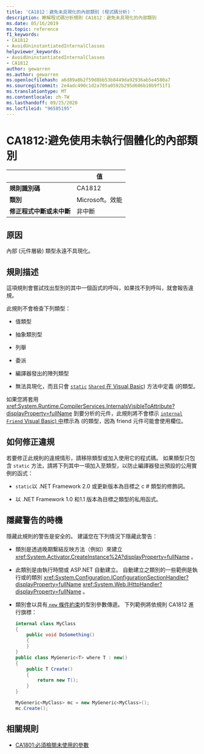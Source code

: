 ```yaml
---
title: 'CA1812：避免未具現化的內部類別 (程式碼分析) '
description: 瞭解程式碼分析規則 CA1812：避免未具現化的內部類別
ms.date: 05/16/2019
ms.topic: reference
f1_keywords:
- CA1812
- AvoidUninstantiatedInternalClasses
helpviewer_keywords:
- AvoidUninstantiatedInternalClasses
- CA1812
author: gewarren
ms.author: gewarren
ms.openlocfilehash: a6d89a0b2f59d8bb53b8449da92936ab5e4580a7
ms.sourcegitcommit: 2e4adc490c1d2a705a0592b295d606b10b9f51f1
ms.translationtype: MT
ms.contentlocale: zh-TW
ms.lasthandoff: 09/25/2020
ms.locfileid: "96585195"
---
```

# <a name="ca1812-avoid-uninstantiated-internal-classes"></a>CA1812:避免使用未執行個體化的內部類別

| | 值 |
|-|-|
| **規則識別碼** |CA1812|
| **類別** |Microsoft。效能|
| **修正程式中斷或未中斷** |非中斷|

## <a name="cause"></a>原因

內部 (元件層級) 類型永遠不具現化。

## <a name="rule-description"></a>規則描述

這項規則會嘗試找出型別的其中一個函式的呼叫，如果找不到呼叫，就會報告違規。

此規則不會檢查下列類型：

- 值類型

- 抽象類別型

- 列舉

- 委派

- 編譯器發出的陣列類型

- 無法具現化，而且只會 [`static`](../../../csharp/language-reference/keywords/static.md) [ `Shared` 在 Visual Basic](../../../visual-basic/language-reference/modifiers/shared.md)) 方法中定義 (的類型。

如果您將套用 <xref:System.Runtime.CompilerServices.InternalsVisibleToAttribute?displayProperty=fullName> 到要分析的元件，此規則將不會標示 [`internal`](../../../csharp/language-reference/keywords/internal.md) [ `Friend` Visual Basic) 中](../../../visual-basic/language-reference/modifiers/friend.md)標示為 (的類型，因為 friend 元件可能會使用欄位。

## <a name="how-to-fix-violations"></a>如何修正違規

若要修正此規則的違規情形，請移除類型或加入使用它的程式碼。 如果類型只包含 `static` 方法，請將下列其中一項加入至類型，以防止編譯器發出預設的公用實例的函式：

- `static`以 .NET Framework 2.0 或更新版本為目標之 c # 類型的修飾詞。

- 以 .NET Framework 1.0 和1.1 版本為目標之類型的私用函式。

## <a name="when-to-suppress-warnings"></a>隱藏警告的時機

隱藏此規則的警告是安全的。 建議您在下列情況下隱藏此警告：

- 類別是透過晚期繫結反映方法（例如）來建立 <xref:System.Activator.CreateInstance%2A?displayProperty=fullName> 。

- 此類別是由執行時間或 ASP.NET 自動建立。 自動建立之類別的一些範例是執行或的類別 <xref:System.Configuration.IConfigurationSectionHandler?displayProperty=fullName> <xref:System.Web.IHttpHandler?displayProperty=fullName> 。

- 類別會以具有[ `new` 條件約束](../../../csharp/language-reference/keywords/new-constraint.md)的型別參數傳遞。 下列範例將依規則 CA1812 進行旗標：

    ```csharp
    internal class MyClass
    {
        public void DoSomething()
        {
        }
    }
    public class MyGeneric<T> where T : new()
    {
        public T Create()
        {
            return new T();
        }
    }

    MyGeneric<MyClass> mc = new MyGeneric<MyClass>();
    mc.Create();
    ```

## <a name="related-rules"></a>相關規則

- [CA1801:必須檢閱未使用的參數](ca1801.md)
